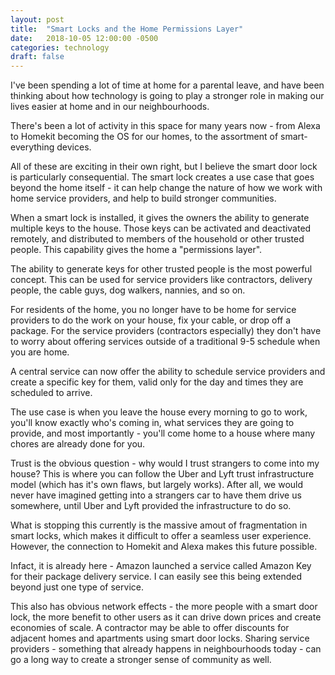 ```yaml
---
layout: post
title:  "Smart Locks and the Home Permissions Layer"
date:   2018-10-05 12:00:00 -0500
categories: technology
draft: false
---
```


I've been spending a lot of time at home for a parental leave, and have been thinking about how technology is going to play a stronger role in making our lives easier at home and in our neighbourhoods.

There's been a lot of activity in this space for many years now - from Alexa to Homekit becoming the OS for our homes, to the assortment of smart-everything devices. 

All of these are exciting in their own right, but I believe the smart door lock is particularly consequential. The smart lock creates a use case that goes beyond the home itself - it can help change the nature of how we work with home service providers, and help to build stronger communities.

When a smart lock is installed, it gives the owners the ability to generate multiple keys to the house. Those keys can be activated and deactivated remotely, and distributed to members of the household or other trusted people. This capability gives the home a "permissions layer".

The ability to generate keys for other trusted people is the most powerful concept. This can be used for service providers like contractors, delivery people, the cable guys, dog walkers, nannies, and so on.

For residents of the home, you no longer have to be home for service providers to do the work on your house, fix your cable, or drop off a package. For the service providers (contractors especially) they don't have to worry about offering services outside of a traditional 9-5 schedule when you are home.

A central service can now offer the ability to schedule service providers and create a specific key for them, valid only for the day and times they are scheduled to arrive. 

The use case is when you leave the house every morning to go to work, you'll know exactly who's coming in, what services they are going to provide, and most importantly - you'll come home to a house where many chores are already done for you.

Trust is the obvious question - why would I trust strangers to come into my house? This is where you can follow the Uber and Lyft trust infrastructure model (which has it's own flaws, but largely works). After all, we would never have imagined getting into a strangers car to have them drive us somewhere, until Uber and Lyft provided the infrastructure to do so. 

What is stopping this currently is the massive amout of fragmentation in smart locks, which makes it difficult to offer a seamless user experience. However, the connection to Homekit and Alexa makes this future possible. 

Infact, it is already here - Amazon launched a service called Amazon Key for their package delivery service. I can easily see this being extended beyond just one type of service. 

This also has obvious network effects - the more people with a smart door lock, the more benefit to other users as it can drive down prices and create economies of scale. A contractor may be able to offer discounts for adjacent homes and apartments using smart door locks. Sharing service providers - something that already happens in neighbourhoods today - can go a long way to create a stronger sense of community as well.